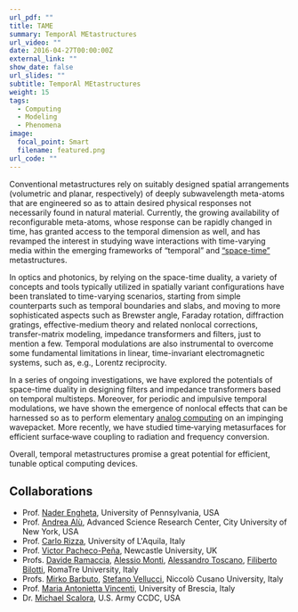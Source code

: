 ```yaml
---
url_pdf: ""
title: TAME
summary: TemporAl MEtastructures
url_video: ""
date: 2016-04-27T00:00:00Z
external_link: ""
show_date: false
url_slides: ""
subtitle: TemporAl MEtastructures
weight: 15
tags:
  - Computing
  - Modeling
  - Phenomena
image:
  focal_point: Smart
  filename: featured.png
url_code: ""
---
```


Conventional metastructures rely on suitably designed spatial arrangements (volumetric and planar, respectively) of deeply subwavelength meta-atoms that are engineered so as to attain desired physical responses not necessarily found in natural material. Currently, the growing availability of reconfigurable meta-atoms, whose response can be rapidly changed in time, has granted access to the temporal dimension as well, and has revamped the interest in studying wave interactions with time-varying media within the emerging frameworks of “temporal” and [“space-time”](/project/stem) metastructures.

In optics and photonics, by relying on the space-time duality, a variety of concepts and tools typically utilized in spatially variant configurations have been translated to time-varying scenarios, starting from simple counterparts such as temporal boundaries and slabs, and moving to more sophisticated aspects such as Brewster angle, Faraday rotation, diffraction gratings, effective-medium theory and related nonlocal corrections, transfer-matrix modeling, impedance transformers and filters, just to mention a few. Temporal modulations are also instrumental to overcome some fundamental limitations in linear, time-invariant electromagnetic systems, such as, e.g., Lorentz reciprocity.

In a series of ongoing investigations, we have explored the potentials of space-time duality in designing filters and impedance transformers based on temporal multisteps.
Moreover, for periodic and impulsive temporal modulations, we have shown the emergence of nonlocal effects that can be harnessed so as to perform elementary [analog computing](/project/comet) on an impinging wavepacket.
More recently, we have studied time‐varying metasurfaces for efficient surface‐wave coupling to radiation and frequency conversion.

Overall, temporal metastructures promise a great potential for efficient, tunable optical computing devices.

## Collaborations
- Prof. [Nader Engheta], University of Pennsylvania, USA
- Prof. [Andrea Alù], Advanced Science Research Center, City University of New York, USA
- Prof. [Carlo Rizza], University of L'Aquila, Italy
- Prof. [Victor Pacheco-Peña], Newcastle University, UK
- Profs. [Davide Ramaccia], [Alessio Monti], [Alessandro Toscano], [Filiberto Bilotti], RomaTre University, Italy 
- Profs. [Mirko Barbuto], [Stefano Vellucci], Niccolò Cusano University, Italy
- Prof. [Maria Antonietta Vincenti], University of Brescia, Italy
- Dr. [Michael Scalora], U.S. Army CCDC, USA


[Carlo Rizza]: https://scholar.google.it/citations?user=kmPd1kYAAAAJ&hl=it

[Nader Engheta]:https://www.seas.upenn.edu/~engheta/index.htm

[Victor Pacheco-Peña]: https://www.ncl.ac.uk/maths-physics/people/profile/victorpacheco-pena.html

[Andrea Alù]:http://www.alulab.org

[Davide Ramaccia]: https://www.uniroma3.it/persone/R0F2VktvSytKQ2dyT0huZ2tzZFowY29memZNSUpZTXBhSGViMmw5b2g4TT0=/

[Alessio Monti]: https://www.uniroma3.it/en/persone/MlFPazYveDYvWjM1UW5vZVM1aXBhZGI5WGRpMEtUaXRQYm1LcUlzWFdJYz0=/

[Alessandro Toscano]: https://www.uniroma3.it/persone/SGRCcE5idE5sNGRKdUhJRTdrbUJ5OE1jYXlkOXJlVzNuUlNlU1hkWXZqVT0=/

[Filiberto Bilotti]: https://www.uniroma3.it/persone/U2JDaVBJVkxoTGpmVTh3NkYyTmZ0VkhVb05LeUMxTmN4SGxHWk5JNjkxST0=/

[Mirko Barbuto]: https://ricerca.unicusano.it/author/mirko-barbuto/

[Stefano Vellucci]: https://ricerca.unicusano.it/author/stefano-vellucci/

[Maria Antonietta Vincenti]: https://maria-antonietta-vincenti.unibs.it

[Michael Scalora]: https://scholar.google.com/citations?user=3jGk_jQAAAAJ&hl=en

